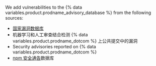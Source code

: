 We add vulnerabilities to the {% data variables.product.prodname_advisory_database %} from the following sources:
- [国家漏洞数据库](https://nvd.nist.gov/)
- 机器学习和人工审查结合检测 {% data variables.product.prodname_dotcom %} 上公共提交中的漏洞
- Security advisories reported on {% data variables.product.prodname_dotcom %}
- [npm 安全通告](https://www.npmjs.com/advisories)数据库
